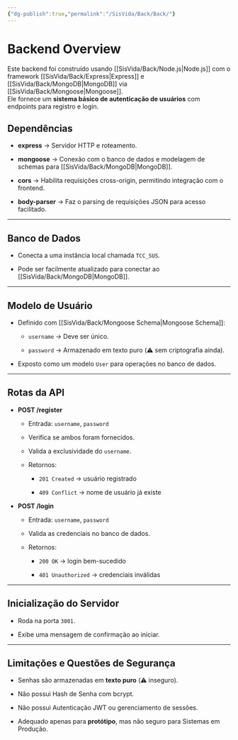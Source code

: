 ```yaml
---
{"dg-publish":true,"permalink":"/SisVida/Back/Back/"}
---
```


# Backend Overview

Este backend foi construído usando [[SisVida/Back/Node.js\|Node.js]] com o framework [[SisVida/Back/Express\|Express]] e [[SisVida/Back/MongoDB\|MongoDB]] via [[SisVida/Back/Mongoose\|Mongoose]].  
Ele fornece um **sistema básico de autenticação de usuários** com endpoints para registro e login.

## Dependências

- **express** → Servidor HTTP e roteamento.
    
- **mongoose** → Conexão com o banco de dados e modelagem de schemas para [[SisVida/Back/MongoDB\|MongoDB]].
    
- **cors** → Habilita requisições cross-origin, permitindo integração com o frontend.
    
- **body-parser** → Faz o parsing de requisições JSON para acesso facilitado.
    

---

## Banco de Dados

- Conecta a uma instância local chamada `TCC_SUS`.
    
- Pode ser facilmente atualizado para conectar ao [[SisVida/Back/MongoDB\|MongoDB]].
    

---

## Modelo de Usuário

- Definido com [[SisVida/Back/Mongoose Schema\|Mongoose Schema]]:
    
    - `username` → Deve ser único.
        
    - `password` → Armazenado em texto puro (⚠️ sem criptografia ainda).
        
- Exposto como um modelo `User` para operações no banco de dados.
    

---

## Rotas da API

- **POST /register**
    
    - Entrada: `username`, `password`
        
    - Verifica se ambos foram fornecidos.
        
    - Valida a exclusividade do `username`.
        
    - Retornos:
        
        - `201 Created` → usuário registrado
            
        - `409 Conflict` → nome de usuário já existe
            
- **POST /login**
    
    - Entrada: `username`, `password`
        
    - Valida as credenciais no banco de dados.
        
    - Retornos:
        
        - `200 OK` → login bem-sucedido
            
        - `401 Unauthorized` → credenciais inválidas
            

---

## Inicialização do Servidor

- Roda na porta `3001`.
    
- Exibe uma mensagem de confirmação ao iniciar.
    

---

## Limitações e Questões de Segurança

- Senhas são armazenadas em **texto puro** (⚠️ inseguro).
    
- Não possui Hash de Senha com bcrypt.
    
- Não possui Autenticação JWT ou gerenciamento de sessões.
    
- Adequado apenas para **protótipo**, mas não seguro para Sistemas em Produção.
